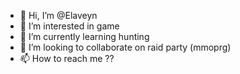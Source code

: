 - 👋 Hi, I’m @Elaveyn
- 👀 I’m interested in game
- 🌱 I’m currently learning hunting
- 💞️ I’m looking to collaborate on raid party (mmoprg)
- 📫 How to reach me ??

<!---
Elaveyn/Elaveyn is a ✨ special ✨ repository because its `README.md` (this file) appears on your GitHub profile.
You can click the Preview link to take a look at your changes.
--->
